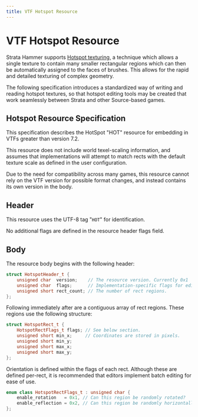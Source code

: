 ```yaml
---
title: VTF Hotspot Resource
---
```


# VTF Hotspot Resource

Strata Hammer supports [Hotspot texturing](https://www.defaultinteractive.co.uk/post/hotspot-texturing), a technique which allows a single texture to contain many smaller rectangular regions which can then be automatically assigned to the faces of brushes. This allows for the rapid and detailed texturing of complex geometry.

The following specification introduces a standardized way of writing and reading hotspot textures, so that hotspot editing tools may be created that work seamlessly between Strata and other Source-based games.

## Hotspot Resource Specification

This specification describes the HotSpot "HOT" resource for embedding in VTFs greater than version 7.2.

This resource does not include world texel-scaling information, and assumes that implementations will attempt to match rects with the default texture scale as defined in the user configuration.

Due to the need for compatibility across many games, this resource cannot rely on the VTF version for possible format changes, and instead contains its own version in the body.

## Header

This resource uses the UTF-8 tag "`HOT`" for identification.

No additional flags are defined in the resource header flags field.

## Body

The resource body begins with the following header:

```cpp
struct HotspotHeader_t {
	unsigned char  version;    // The resource version. Currently 0x1
	unsigned char  flags;      // Implementation-specific flags for editors.
	unsigned short rect_count; // The number of rect regions.
};
```

Following immediately after are a contiguous array of rect regions. These regions use the following structure:

```cpp
struct HotspotRect_t {
	HotspotRectFlags_t flags; // See below section.
	unsigned short min_x;     // Coordinates are stored in pixels.
	unsigned short min_y;
	unsigned short max_x;
	unsigned short max_y;
};
```

Orientation is defined within the flags of each rect. Although these are defined per-rect, it is recommended that editors implement batch editing for ease of use.

```cpp
enum class HotspotRectFlags_t : unsigned char {
	enable_rotation   = 0x1, // Can this region be randomly rotated?
	enable_reflection = 0x2, // Can this region be randomly horizontally flipped?
};
```
